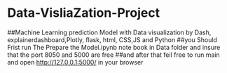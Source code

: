 # Data-VisliaZation-Project

##Machine Learning prediction Model  with Data visualization by Dash, explainerdashboard,Plotly, flask, html, CSS,JS and Python 
##you Should Frist run The Prepare the Model.ipynb note book in Data folder and insure that the port 8050 and 5000 are free 
##and after that feil free to run main and open http://127.0.0.1:5000/ in your browser 
